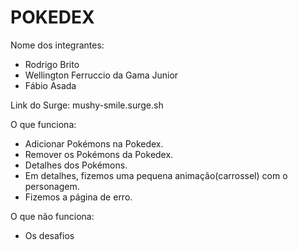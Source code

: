 # POKEDEX

Nome dos integrantes: 
- Rodrigo Brito
- Wellington Ferruccio da Gama Junior
- Fábio Asada

Link do Surge: mushy-smile.surge.sh


O que funciona:
- Adicionar Pokémons na Pokedex.
- Remover os Pokémons da Pokedex.
- Detalhes dos Pokémons.
- Em detalhes, fizemos uma pequena animação(carrossel) com o personagem. 
- Fizemos a página de erro.

O que não funciona: 
- Os desafios

